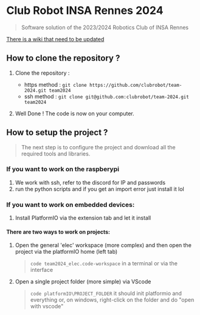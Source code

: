 # Club Robot INSA Rennes 2024

> Software solution of the 2023/2024 Robotics Club of INSA Rennes

[There is a wiki that need to be updated](https://clubrobot.github.io/team2024/doc/html/index.html)

## How to clone the repository ?

1. Clone the repository :

   - https method : `git clone https://github.com/clubrobot/team-2024.git team2024`
   - ssh method : `git clone git@github.com:clubrobot/team-2024.git team2024`

2. Well Done ! The code is now on your computer.

## How to setup the project ?

> The next step is to configure the project and download all the required tools and libraries.

### If you want to work on the raspberypi

1. We work with ssh, refer to the discord for IP and passwords
2. run the python scripts and if you get an import error just install it lol

### If you want to work on embedded devices:
1. Install PlatformIO via the extension tab and let it install

#### There are two ways to work on projects:

1. Open the general 'elec' workspace (more complex) and then open the project via the platformIO home (left tab)

   >  `code team2024_elec.code-workspace` in a terminal or via the interface

2. Open a single project folder (more simple) via VScode
   
   > `code platformIO\PROJECT_FOLDER` it should init platformio and everything
   > or, on windows, right-click on the folder and do "open with vscode"
